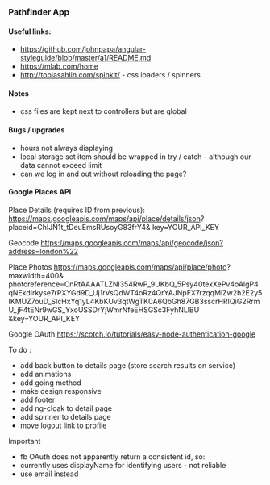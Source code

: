 ### Pathfinder App 

#### Useful links: 
- https://github.com/johnpapa/angular-styleguide/blob/master/a1/README.md 
- https://mlab.com/home 
- http://tobiasahlin.com/spinkit/ - css loaders / spinners


#### Notes 
- css files are kept next to controllers but are global

#### Bugs / upgrades
- hours not always displaying
- local storage set item should be wrapped in try / catch - although our data cannot exceed limit
- can we log in and out without reloading the page?

#### Google Places API

Place Details (requires ID from previous): 
https://maps.googleapis.com/maps/api/place/details/json?
placeid=ChIJN1t_tDeuEmsRUsoyG83frY4&
key=YOUR_API_KEY

Geocode 
https://maps.googleapis.com/maps/api/geocode/json?address=london%22


Place Photos 
https://maps.googleapis.com/maps/api/place/photo?
maxwidth=400& photoreference=CnRtAAAATLZNl354RwP_9UKbQ_5Psy40texXePv4oAlgP4qNEkdIrkyse7rPXYGd9D_Uj1rVsQdWT4oRz4QrYAJNpFX7rzqqMlZw2h2E2y5IKMUZ7ouD_SlcHxYq1yL4KbKUv3qtWgTK0A6QbGh87GB3sscrHRIQiG2RrmU_jF4tENr9wGS_YxoUSSDrYjWmrNfeEHSGSc3FyhNLlBU
&key=YOUR_API_KEY

Google OAuth
https://scotch.io/tutorials/easy-node-authentication-google 


To do :  
- add back button to details page (store search results on service)
- add animations
- add going method
- make design responsive
- add footer
- add ng-cloak to detail page
- add spinner to details page
- move logout link to profile



Important 
- fb OAuth does not apparently return a consistent id, so: 
- currently uses displayName for identifying users - not reliable 
- use email instead





